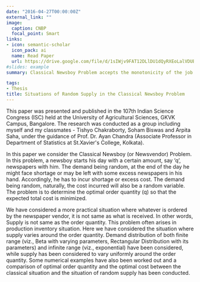 ```yaml
---
date: "2016-04-27T00:00:00Z"
external_link: ""
image:
  caption: CNBP
  focal_point: Smart
links:
- icon: semantic-scholar
  icon_pack: ai
  name: Read Paper
  url: https://drive.google.com/file/d/1sIWjv9FAT12DLlDU1dQyRXEoLalVDUBU/view?usp=sharing
#slides: example
summary: Classical Newsboy Problem accepts the monotonicity of the job of newsboys but offers great profits. In this practical situation, newsboys has a certain amount of newspapers with them, the demand (X) of newspapers being random. In the following problem proposed considering two cases: supply of newspapers- when it is same and random with respect to order quantity, we derive the optimal order quantity using the cost function for different probability distributions which the demand follows, by mean minimizing technique and thus finding out total optimal cost.

tags:
- Thesis
title: Situations of Random Supply in the Classical Newsboy Problem
---
```


This paper was presented and published in the 107th Indian Science Congress (ISC) held at the University of Agricultural Sciences, GKVK Campus, Bangalore. The research was conducted as a group including myself and my classmates - Tishyo Chakraborty, Soham Biswas and Arpita Saha, under the guidance of Prof. Dr. Ayan Chandra (Associate Professor in Department of Statistics at St.Xavier's College, Kolkata).

In this paper we consider the Classical Newsboy (or Newsvendor) Problem. In this problem, a newsboy starts his day with a certain amount, say ‘q’, newspapers with him. The demand being random, at the end of the day he might face shortage or may be left with some excess newspapers in his hand. Accordingly, he has to incur shortage or excess cost. The demand being random, naturally, the cost incurred will also be a random variable. The problem is to determine the optimal order quantity (q) so that the expected total cost is minimized.

We have considered a more practical situation where whatever is ordered by the newspaper vendor, it is not same as what is received. In other words, Supply is not same as the order quantity. This problem often arises in production inventory situation. Here we have considered the situation where supply varies around the order quantity. Demand distribution of both finite range (viz., Beta with varying parameters, Rectangular Distribution with its parameters) and infinite range (viz., exponential) have been considered, while supply has been considered to vary uniformly around the order quantity. Some numerical examples have also been worked out and a comparison of optimal order quantity and the optimal cost between the classical situation and the situation of random supply has been conducted.

